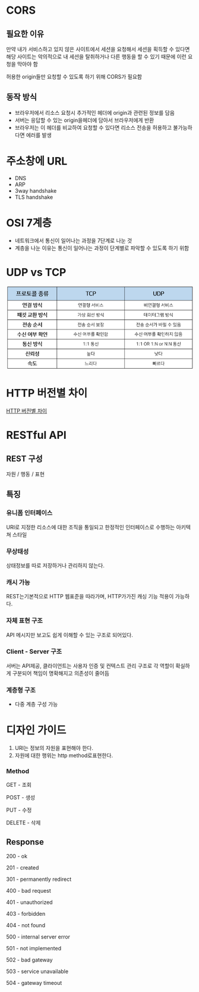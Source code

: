 # CORS

## 필요한 이유

만약 내가 서비스하고 있지 않은 사이트에서 세션을 요청해서 세션을 획득할 수 있다면 해당 사이트는 악의적으로 내 세션을 탈취하거나 다른 행동을 할 수 있기 때문에 이런 요청을 막아야 함

허용한 origin들만 요청할 수 있도록 하기 위해 CORS가 필요함

## 동작 방식

- 브라우저에서 리소스 요청시 추가적인 헤더에 origin과 관련된 정보를 담음
- 서버는 응답할 수 있는 origin을헤더에 담아서 브라우저에게 반환
- 브라우저는 이 헤더를 비교하여 요청할 수 있다면 리소스 전송을 허용하고 불가능하다면 에러를 발생

# 주소창에 URL

- DNS
- ARP
- 3way handshake
- TLS handshake

# OSI 7계층

- 네트워크에서 통신이 일어나는 과정을 7단계로 나눈 것
- 계층을 나눈 이유는 통신이 일어나는 과정이 단계별로 파악할 수 있도록 하기 위함

# UDP vs TCP

![udp vs tcp](./static/udp_vs_tcp.png)

# HTTP 버전별 차이

[HTTP 버전별 차이](./HTTPVersion.md)

# RESTful API

## REST 구성

자원 / 행동 / 표현

## 특징

### 유니폼 인터페이스

URI로 지정한 리소스에 대한 조직을 통일되고 한정적인 인터페이스로 수행하는 아키텍쳐 스타일

### 무상태성

상태정보를 따로 저장하거나 관리하지 않는다.

### 캐시 가능

REST는기본적으로 HTTP 웹표준을 따라가며, HTTP가가진 캐싱 기능 적용이 가능하다.

### 자체 표현 구조

API 메시지만 보고도 쉽게 이해할 수 있는 구조로 되어있다.

### Client - Server 구조

서버는 API제공, 클라이언트는 사용자 인증 및 컨텍스트 관리 구조로 각 역할이 확실하게 구분되어 책임이 명확해지고 의존성이 줄어듬

### 계층형 구조

- 다중 계층 구성 가능

# 디자인 가이드

1. URI는 정보의 자원을 표현해야 한다.
2. 자원에 대한 행위는 http method로표현한다.

### Method

GET - 조회

POST - 생성

PUT - 수정

DELETE - 삭제

## Response

200 - ok

201 - created

301 - permanently redirect

400 - bad request

401 - unauthorized

403 - forbidden

404 - not found

500 - internal server error

501 - not implemented

502 - bad gateway

503 - service unavailable

504 - gateway timeout